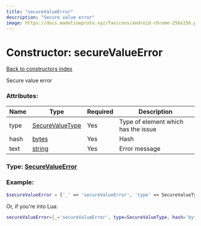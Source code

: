 ```yaml
---
title: "secureValueError"
description: "Secure value error"
image: https://docs.madelineproto.xyz/favicons/android-chrome-256x256.png
---
```

# Constructor: secureValueError  
[Back to constructors index](index.md)



Secure value error

### Attributes:

| Name     |    Type       | Required | Description |
|----------|---------------|----------|-------------|
|type|[SecureValueType](../types/SecureValueType.md) | Yes|Type of element which has the issue|
|hash|[bytes](../types/bytes.md) | Yes|Hash|
|text|[string](../types/string.md) | Yes|Error message|



### Type: [SecureValueError](../types/SecureValueError.md)


### Example:

```php
$secureValueError = ['_' => 'secureValueError', 'type' => SecureValueType, 'hash' => 'bytes', 'text' => 'string'];
```  


Or, if you're into Lua:

```lua
secureValueError={_='secureValueError', type=SecureValueType, hash='bytes', text='string'}

```


